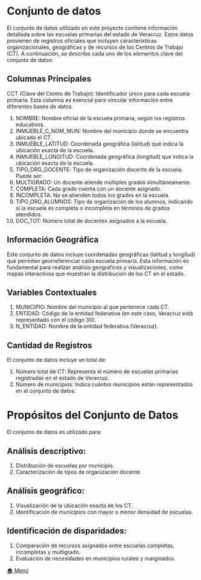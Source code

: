 # Conjunto de datos
El conjunto de datos utilizado en este proyecto contiene información detallada sobre las escuelas primarias del estado de Veracruz. Estos datos provienen de registros oficiales que incluyen características organizacionales, geográficas y de recursos de los Centros de Trabajo (CT). A continuación, se describe cada uno de los elementos clave del conjunto de datos:

## Columnas Principales
CCT (Clave del Centro de Trabajo): Identificador único para cada escuela primaria. Esta columna es esencial para vincular información entre diferentes bases de datos.
1. NOMBRE: Nombre oficial de la escuela primaria, según los registros educativos.
2. INMUEBLE_C_NOM_MUN: Nombre del municipio donde se encuentra ubicado el CT.
3. INMUEBLE_LATITUD: Coordenada geográfica (latitud) que indica la ubicación exacta de la escuela.
4. INMUEBLE_LONGITUD: Coordenada geográfica (longitud) que indica la ubicación exacta de la escuela.
5. TIPO_ORG_DOCENTE: Tipo de organización docente de la escuela. Puede ser:
6. MULTIGRADO: Un docente atiende múltiples grados simultáneamente.
7. COMPLETA: Cada grado cuenta con un docente asignado.
8. INCOMPLETA: No se atienden todos los grados en la escuela.
9. TIPO_ORG_ALUMNOS: Tipo de organización de los alumnos, indicando si la escuela es completa o incompleta en términos de grados atendidos.
10. DOC_TOT: Número total de docentes asignados a la escuela.

## Información Geográfica
Este conjunto de datos incluye coordenadas geográficas (latitud y longitud) que permiten georreferenciar cada escuela primaria. Esta información es fundamental para realizar análisis geográficos y visualizaciones, como mapas interactivos que muestran la distribución de los CT en el estado.

## Variables Contextuales
1. MUNICIPIO: Nombre del municipio al que pertenece cada CT.
2. ENTIDAD: Código de la entidad federativa (en este caso, Veracruz está representado con el código 30).
3. N_ENTIDAD: Nombre de la entidad federativa (Veracruz).

## Cantidad de Registros
El conjunto de datos incluye un total de:

1. Número total de CT: Representa el número de escuelas primarias registradas en el estado de Veracruz.
2. Número de municipios: Indica cuántos municipios están representados en el conjunto de datos.

# Propósitos del Conjunto de Datos
El conjunto de datos es utilizado para:

## Análisis descriptivo:
1. Distribución de escuelas por municipio.
2. Caracterización de tipos de organización docente.

## Análisis geográfico:
1. Visualización de la ubicación exacta de los CT.
2. Identificación de municipios con mayor o menor densidad de escuelas.

## Identificación de disparidades:
1. Comparación de recursos asignados entre escuelas completas, incompletas y multigrado.
2. Evaluación de necesidades en municipios rurales y marginados.

[🏠 Menú](README.md)

